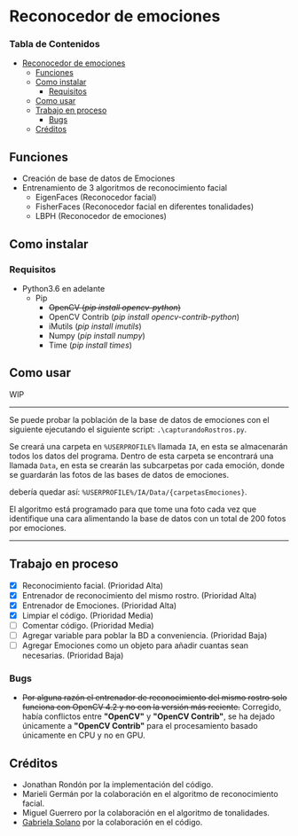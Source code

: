 # Reconocedor de emociones

### Tabla de Contenidos
+ [Reconocedor de emociones](#reconocedor-de-emociones)
	+ [Funciones](#funciones)
	+ [Como instalar](#como-instalar)
		+ [Requisitos](#requisitos)
	+ [Como usar](#como-usar)
	+ [Trabajo en proceso](#trabajo-en-proceso)
		+ [Bugs](#bugs)
	+ [Créditos](#créditos)

## Funciones
- Creación de base de datos de Emociones
- Entrenamiento de 3 algoritmos de reconocimiento facial
	- EigenFaces (Reconocedor facial)
	- FisherFaces (Reconocedor facial en diferentes tonalidades)
	- LBPH (Reconocedor de emociones)

## Como instalar
### Requisitos
* Python3.6 en adelante
	* Pip
		* ~~OpenCV (*pip install opencv-python*)~~
		* OpenCV Contrib (*pip install opencv-contrib-python*)
		* iMutils (*pip install imutils*)
		* Numpy (*pip install numpy*)
		* Time (*pip install times*)

## Como usar
WIP


------------
Se puede probar la población de la base de datos de emociones con el siguiente ejecutando el siguiente script:
`.\capturandoRostros.py`.

Se creará una carpeta en `%USERPROFILE%` llamada `IA`, en esta se almacenarán todos los datos del programa. Dentro de esta carpeta se encontrará una llamada `Data`, en esta se crearán las subcarpetas por cada emoción, donde se guardarán las fotos de las bases de datos de emociones.

debería quedar así: `%USERPROFILE%/IA/Data/{carpetasEmociones}`.

El algoritmo está programado para que tome una foto cada vez que identifique una cara alimentando la base de datos con un total de 200 fotos por emociones.

------------
## Trabajo en proceso
- [x] Reconocimiento facial. (Prioridad Alta)
- [x] Entrenador de reconocimiento del mismo rostro. (Prioridad Alta)
- [x] Entrenador de Emociones. (Prioridad Alta)
- [x] Limpiar el código. (Prioridad Media)
- [ ] Comentar código. (Prioridad Media)
- [ ] Agregar variable para poblar la BD a conveniencia. (Prioridad Baja)
- [ ] Agregar Emociones como un objeto para añadir cuantas sean necesarias. (Prioridad Baja)

### Bugs
- ~~Por alguna razón el entrenador de reconocimiento del mismo rostro solo funciona con OpenCV 4.2 y no con la versión más reciente.~~ Corregido, había conflictos entre **"OpenCV"** y **"OpenCV Contrib"**, se ha dejado únicamente a **"OpenCV Contrib"** para el procesamiento basado únicamente en CPU y no en GPU.

## Créditos
- Jonathan Rondón por la implementación del código.
- Marieli Germán por la colaboración en el algoritmo de reconocimiento facial.
- Miguel Guerrero por la colaboración en el algoritmo de tonalidades.
- [Gabriela Solano](https://omes-va.com/ "Gabriela Solano") por la colaboración en el código.
